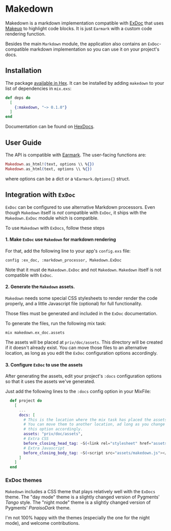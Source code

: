 # Makedown

Makedown is a markdown implementation compatible with [ExDoc](https://github.com/elixir-lang/ex_doc)
that uses [Makeup](https://hex.pm/packages/makeup) to highlight code blocks.
It is just `Earmark` with a custom code rendering function. 

Besides the main `Markdown` module, the application also contains an `ExDoc`-compatible markdown implementation so you can use it on your project's docs.

## Installation

The package [available in Hex](https://hex.pm/packages/makedown).
It can be installed by adding `makedown` to your list of dependencies in `mix.exs`:

```elixir
def deps do
  [
    {:makedown, "~> 0.1.0"}
  ]
end
```

Documentation can be found on [HexDocs](https://hexdocs.pm).

## User Guide

The API is compatible with [Earmark](https://github.com/pragdave/earmark). The user-facing functions are:

```elixir
Makedown.as_html!(text, options \\ %{})
Makedown.as_html(text, options \\ %{})
```

where options can be a dict or a `%Earmark.Options{}` struct.

## Integration with `ExDoc`

`ExDoc` can be configured to use alternative Markdown processors.
Even though `Makedown` itself is *not* compatible with `ExDoc`,
it ships with the `Makedown.ExDoc` module which is compatible.

To use `Makedown` with `ExDocs`, follow these steps

#### 1. Make `ExDoc` use `Makedown` for markdown rendering

For that, add the following line to your app's `config.exs` file:

    config :ex_doc, :markdown_processor, Makedown.ExDoc

Note that it must de `Makedown.ExDoc` and not `Makedown`.
`Makedown` itself is not compatible with `ExDoc`.

#### 2. Generate the `Makedown` assets.

`Makedown` needs some special CSS stylesheets to render render the code properly,
and a little Javascript file (optional) for full functionality.

Those files must be generated and included in the `ExDoc` documentation.

To generate the files, run the following mix task:

    mix makedown.ex_doc.assets

The assets will be placed at `priv/doc/assets`.
This directory will be created if it doesn't already exist.
You can move those files to an alternative location, as long as you edit the `ExDoc` configuration options accordingly.

#### 3. Configure `ExDoc` to use the assets

After generating the assets, edit your project's `:docs` configuration options
so that it uses the assets we've generated.

Just add the following lines to the `:docs` config option in your MixFile:

```elixir
  def project do
    [
      ...
      docs: [
        # This is the location where the mix task has placed the assets
        # You can move them to another location, ad long as you change
        # this option accordingly.
        assets: "priv/doc/assets",
        # Extra CSS
        before_closing_head_tag: ~S(<link rel="stylesheet" href="assets/makedown.css"/>),
        # Extra Javascript
        before_closing_body_tag: ~S(<script src="assets/makedown.js"></script>)
      ]
    ]
  end
```

### ExDoc themes

`Makedown` includes a CSS theme that plays relatively well with the `ExDocs` theme.
The "day mode" theme is a slightly changed version of Pygments' *Tango* style.
The "night mode" theme is a slightly changed version of Pygments' *ParaisoDark* theme.

I'm not 100% happy with the themes (especially the one for the night mode), and welcome contributions.